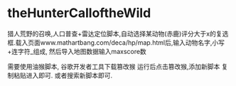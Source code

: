 # theHunterCalloftheWild
猎人荒野的召唤,人口普查+雷达定位脚本,自动选择某动物(赤鹿)评分大于x的复选框.载入页面www.mathartbang.com/deca/hp/map.html后,输入动物名字,小写+连字符_组成, 然后导入地图数据输入maxscore数

需要使用油猴脚本, 谷歌开发者工具下载篡改猴
运行后点击篡改猴,添加新脚本 复制粘贴进入即可.
或者搜索新脚本即可.
